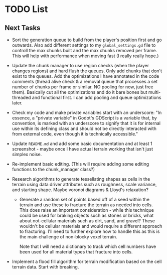 # TODO List

## Next Tasks

- Sort the generation queue to build from the player's position first and go outwards. Also add different settings to my `global_settings.gd` file to controll the max chunks built and the max chunks removed per frame. This will help with performance when moving fast (I really really hope.)

- Update the chunk manager to use region checks (when the player changes regions) and hard flush the queues. Only add chunks that don't exist to the queues. Add the optimizations I have annotated in the code comments (thread alive check & a removal queue that processes a set number of chunks per frame or similar. NO pooling for now, just free them). Basically cut all the optimizations and do it bare bones but multi-threaded and functional first. I can add pooling and queue optimizations later.

- Check my code and make private variables start with an underscore: "In essence, a "private variable" in Godot's GDScript is a variable that, by convention, is marked with an underscore to signify that it is for internal use within its defining class and should not be directly interacted with from external code, even though it is technically accessible."

- Update `README.md` and add some basic documentation and at least 1 screenshot - maybe once I have actual terrain working that isn't just simplex noise.

- Re-implement basic editing. (This will require adding some editing functions to the chunk_manager class?)

- Research algorithms to generate tessellating shapes as cells in the terrain using data driver attributes such as roughness, scale variance, and starting shape. Maybe voronoi diagrams & Lloyd's relaxation?

  - Generate a random set of points based off of a seed within the terrain and use these to fracture the terrain as needed into cells. This does raise an important consideration - while this technique could be used for braking objects such as stones or bricks, what about not-cellular materials such as dirt, sand, and gravel? These wouldn't be cellular materials and would require a different approach to fracturing. I'll need to further explore how to handle this as this is the main challenge of non-blocky voxel terrain.

    Note that I will need a dictionary to track which cell numbers have been used for all material types that fracture into cells.

- Implement a flood fill algorithm for terrain modification based on the cell terrain data. Start with breaking.
